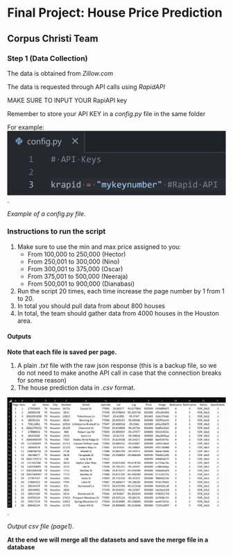 # Final Project: House Price Prediction

## Corpus Christi Team

### Step 1 (Data Collection)

The data is obtained from _Zillow.com_

The data is requested through API calls using _RapidAPI_

MAKE SURE TO INPUT YOUR RapiAPI key

Remember to store your API KEY in a _config.py_ file in the same folder

For example:
![config file](./Images/config.png).

_Example of a config.py file_.

### Instructions to run the script

1. Make sure to use the min and max price assigned to you:
   - From 100,000 to 250,000 (Hector)
   - From 250,001 to 300,000 (Nino)
   - From 300,001 to 375,000 (Oscar)
   - From 375,001 to 500,000 (Neeraja)
   - From 500,001 to 900,000 (Dianabasi)
2. Run the script 20 times, each time increase the page number by 1 from 1 to 20.
3. In total you should pull data from about 800 houses
4. In total, the team should gather data from 4000 houses in the Houston area.

#### Outputs

**Note that each file is saved per page.**

1. A plain _.txt_ file with the raw json response (this is a backup file, so we do not need to make anothe API call in case that the connection breaks for some reason)
2. The house prediction data in _.csv_ format.

![output csv file](./Images/output_csv.png).

_Output csv file (page1)_.

**At the end we will merge all the datasets and save the merge file in a database**
